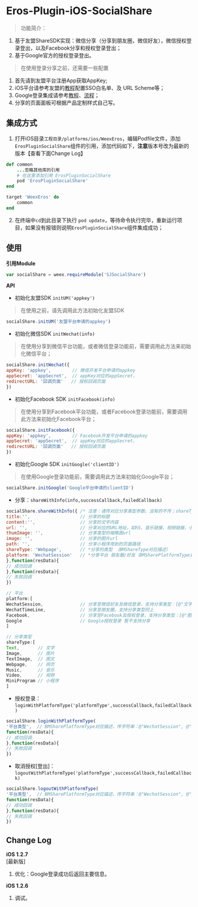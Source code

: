 # Eros-Plugin-iOS-SocialShare

> 功能简介：
1. 基于友盟ShareSDK实现：微信分享（分享到朋友圈，微信好友），微信授权登录登出，以及Facebook分享和授权登录登出；
2. 基于Google官方的授权登录登出。 

> 在使用登录分享之前，还需要一些配置 <br>
1. 首先请到友盟平台注册App获取AppKey; <br>
2. iOS平台请参考友盟的[教程](https://developer.umeng.com/docs/66632/detail/66825)配置SSO白名单、及 URL Scheme等；<br>
3. Google登录集成请参考[教程](https://developers.google.com/identity/sign-in/ios/start-integrating)、[流程](https://www.jianshu.com/p/3251468ba0a1)；<br>
4. 分享的页面面板可根据产品定制样式自己写。


## 集成方式

1. 打开iOS目录`工程目录/platforms/ios/WeexEros`，编辑Podfile文件，添加`ErosPluginSocialShare`组件的引用，添加代码如下，**注意**版本号改为最新的版本【查看下面Change Log】

```ruby
def common
    ...忽略其他库的引用
    # 在这里添加引用 ErosPluginSocialShare
    pod 'ErosPluginSocialShare'
end

target 'WeexEros' do
    common
end
```

2. 在终端中`cd`到此目录下执行 `pod update`，等待命令执行完毕，重新运行项目，如果没有报错则说明`ErosPluginSocialShare`组件集成成功；

## 使用

**引用Module**

```js
var socialShare = weex.requireModule('SJSocialShare')
```

**API**

* 初始化友盟SDK `initUM('appkey')` 

> 在使用之前，请先调用此方法初始化友盟SDK

```js
socialShare.initUM('友盟平台申请的appkey')
```

* 初始化微信SDK `initWechat(info)`

> 在使用分享到微信平台功能，或者微信登录功能前，需要调用此方法来初始化微信平台；

```js
socialShare.initWechat({
appKey: 'appkey',        // 微信开发平台申请的appkey
appSecret: 'appSecret',  // appKey对应的appSecret，
redirectURL: '回调页面'   // 授权回调页面
})
```

* 初始化Facebook SDK `initFacebook(info)`

> 在使用分享到Facebook平台功能，或者Facebook登录功能前，需要调用此方法来初始化Facebook平台；

```js
socialShare.initFacebook({
appKey: 'appkey',        // Facebook开发平台申请的appkey
appSecret: 'appSecret',  // appKey对应的appSecret，
redirectURL: '回调页面'   // 授权回调页面
})
```

* 初始化Google SDK `initGoogle('clientID')`

> 在使用Google登录功能前，需要调用此方法来初始化Google平台；

```js
socialShare.initGoogle('Google平台申请的clientID')
```


* 分享：`shareWithInfo(info,successCallback,failedCallback)`

```js
socialShare.shareWithInfo({ /* 注意：请传对应分享类型参数，没有的不传；shareType，platform为必传 */
title:'',                   // 分享的标题
content:'',                 // 分享的文字内容
url: '',                    // 分享对应的URL地址，如h5、音乐链接、视频链接、小程序的链接
thumImage: '',              // 分享类型的缩略图url
image: '',                  // 分享的图片url
path: '',                   // 分享小程序用到的页面路径
shareType: 'Webpage',       // *分享的类型 （BMShareType对应描述）
platform: 'WechatSession'   // *分享平台 朋友圈/好友（BMSharePlatformType对应描述，传字符串：@"WechatSession", @"Facebook", @"Google"）
},function(resData){     
// 成功回调
},function(resData){
// 失败回调
})

// 平台
platform:[
WechatSession,              // 分享至微信好友及微信登录，支持分享类型：[@"文字", @"图片", @"图文", @"音乐链接", @"视频", @"网页链接", @"微信小程序"]
WechatTimeLine,             // 分享至朋友圈，支持分享类型同上
Facebook,                   // 分享至Facebook及授权登录，支持分享类型：[@"图片", @"图文", @"本地视频", @"网页链接"]
Google                      // Google授权登录 暂不支持分享
]

// 分享类型
shareType:[
Text,       // 文字
Image,      // 图片
TextImage,  // 图文
Webpage,    // 网页
Music,      // 音乐
Video,      // 视频
MiniProgram // 小程序
]
```

* 授权登录：`loginWithPlatformType('platformType',successCallback,failedCallback)`

```js
socialShare.loginWithPlatformType(
'平台类型',  // BMSharePlatformType对应描述，传字符串：@"WechatSession", @"Facebook", @"Google"
function(resData){     
// 成功回调
},function(resData){
// 失败回调
})
```

* 取消授权[登出]：`logoutWithPlatformType('platformType',successCallback,failedCallback)`

```js
socialShare.logoutWithPlatformType(
'平台类型',  // BMSharePlatformType对应描述，传字符串：@"WechatSession", @"Facebook", @"Google"
function(resData){     
// 成功回调
},function(resData){
// 失败回调
})
```

## Change Log
**iOS 1.2.7** <br>
[最新版]
1. 优化：Google登录成功后返回主要信息。

**iOS 1.2.6** <br>
1. 调试。


